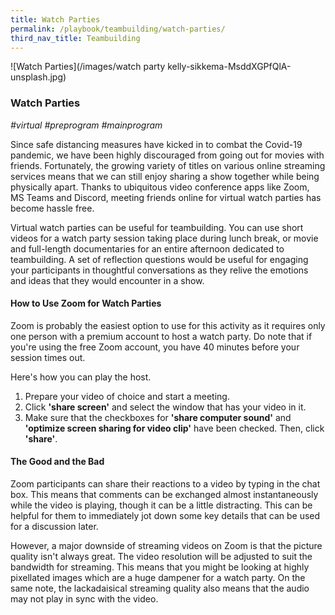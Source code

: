 ```yaml
---
title: Watch Parties 
permalink: /playbook/teambuilding/watch-parties/
third_nav_title: Teambuilding 
---
```

![Watch Parties](/images/watch party kelly-sikkema-MsddXGPfQlA-unsplash.jpg)

### Watch Parties 
*#virtual #preprogram #mainprogram*

Since safe distancing measures have kicked in to combat the Covid-19 pandemic, we have been highly discouraged from going out for movies with friends. Fortunately, the growing variety of titles on various online streaming services means that we can still enjoy sharing a show together while being physically apart. Thanks to ubiquitous video conference apps like Zoom, MS Teams and Discord, meeting friends online for virtual watch parties has become hassle free.  

Virtual watch parties can be useful for teambuilding. You can use short videos for a watch party session taking place during lunch break, or movie and full-length documentaries for an entire afternoon dedicated to teambuilding. A set of reflection questions would be useful for engaging your participants in thoughtful conversations as they relive the emotions and ideas that they would encounter in a show. 

#### How to Use Zoom for Watch Parties  

Zoom is probably the easiest option to use for this activity as it requires only one person with a premium account to host a watch party. Do note that if you're using the free Zoom account, you have 40 minutes before your session times out. 

Here's how you can play the host.  
   1. Prepare your video of choice and start a meeting.  
   2. Click **'share screen'** and select the window that has your video in it.  
   3. Make sure that the checkboxes for **'share computer sound'** and **'optimize screen sharing for video clip'** have been checked. Then, click **'share'**.  
   
#### The Good and the Bad  
Zoom participants can share their reactions to a video by typing in the chat box. This means that comments can be exchanged almost instantaneously while the video is playing, though it can be a little distracting. This can be helpful for them to immediately jot down some key details that can be used for a discussion later. 

However, a major downside of streaming videos on Zoom is that the picture quality isn't always great. The video resolution will be adjusted to suit the bandwidth for streaming. This means that you might be looking at highly pixellated images which are a huge dampener for a watch party. On the same note, the lackadaisical streaming quality also means that the audio may not play in sync with the video. 
